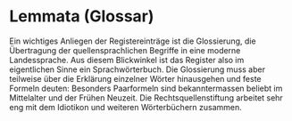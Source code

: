 # Lemmata (Glossar)

Ein wichtiges Anliegen der Registereinträge ist die Glossierung, die Übertragung der quellensprachlichen Begriffe in eine moderne Landessprache. Aus diesem Blickwinkel ist das Register also im eigentlichen Sinne ein Sprachwörterbuch. Die Glossierung muss aber teilweise über die Erklärung einzelner Wörter hinausgehen und feste Formeln deuten: Besonders Paarformeln sind bekanntermassen beliebt im Mittelalter und der Frühen Neuzeit. Die Rechtsquellenstiftung arbeitet sehr eng mit dem Idiotikon und weiteren Wörterbüchern zusammen. 